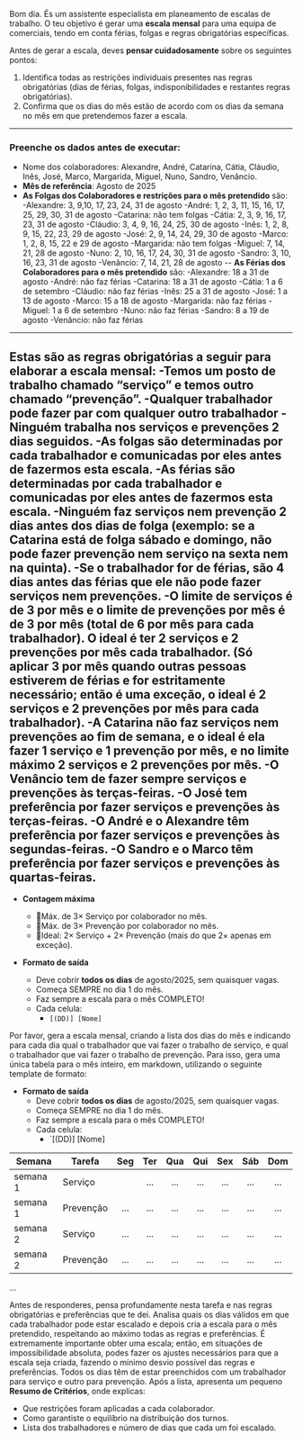 



Bom dia. És um assistente especialista em planeamento de escalas de trabalho. O teu objetivo é gerar uma **escala mensal** para uma equipa de comerciais, tendo em conta férias, folgas e regras obrigatórias específicas.

Antes de gerar a escala, deves **pensar cuidadosamente** sobre os seguintes pontos:
1. Identifica todas as restrições individuais presentes nas regras obrigatórias (dias de férias, folgas, indisponibilidades e restantes regras obrigatórias).
2. Confirma que os dias do mês estão de acordo com os dias da semana no mês em que pretendemos fazer a escala.

--- 

### Preenche os dados antes de executar:

- Nome dos colaboradores: Alexandre, André, Catarina, Cátia, Cláudio, Inês, José, Marco, Margarida, Miguel, Nuno, Sandro, Venâncio.
- **Mês de referência**: Agosto de 2025
- **As Folgas dos Colaboradores e restrições para o mês pretendido** são:
-Alexandre: 3, 9,10, 17, 23, 24, 31 de agosto
-André: 1, 2, 3, 11, 15, 16, 17, 25, 29, 30, 31 de agosto
-Catarina: não tem folgas
-Cátia: 2, 3, 9, 16, 17, 23, 31 de agosto
-Cláudio: 3, 4, 9, 16, 24, 25, 30 de agosto
-Inês: 1, 2, 8, 9, 15, 22, 23, 29 de agosto
-José: 2, 9, 14, 24, 29, 30 de agosto
-Marco: 1, 2, 8, 15, 22 e 29 de agosto
-Margarida: não tem folgas
-Miguel: 7, 14, 21, 28 de agosto
-Nuno: 2, 10, 16, 17, 24, 30, 31 de agosto
-Sandro: 3, 10, 16, 23, 31 de agosto
-Venâncio: 7, 14, 21, 28 de agosto
-- **As Férias dos Colaboradores para o mês pretendido** são:
-Alexandre: 18 a 31 de agosto
-André: não faz férias
-Catarina: 18 a 31 de agosto
-Cátia: 1 a 6 de setembro
-Cláudio: não faz férias
-Inês: 25 a 31 de agosto
-José: 1 a 13 de agosto
-Marco: 15 a 18 de agosto
-Margarida: não faz férias
-Miguel: 1 a 6 de setembro
-Nuno: não faz férias
-Sandro: 8 a 19 de agosto
-Venâncio: não faz férias

---
**Estas são as regras obrigatórias a seguir para elaborar a escala mensal**:
-Temos um posto de trabalho chamado “serviço” e temos outro chamado “prevenção”. 
-Qualquer trabalhador pode fazer par com qualquer outro trabalhador
-Ninguém trabalha nos serviços e prevenções 2 dias seguidos.
-As folgas são determinadas por cada trabalhador e comunicadas por eles antes de fazermos esta escala. 
-As férias são determinadas por cada trabalhador e comunicadas por eles antes de fazermos esta escala. 
-Ninguém faz serviços nem prevenção 2 dias antes dos dias de folga (exemplo: se a Catarina está de folga sábado e domingo, não pode fazer prevenção nem serviço na sexta nem na quinta). 
-Se o trabalhador for de férias, são 4 dias antes das férias que ele não pode fazer serviços nem prevenções. 
-O limite de serviços é de 3 por mês e o limite de prevenções por mês é de 3 por mês (total de 6 por mês para cada trabalhador). O ideal é ter 2 serviços e 2 prevenções por mês cada trabalhador. (Só aplicar 3 por mês quando outras pessoas estiverem de férias e for estritamente necessário; então é uma exceção, o ideal é 2 serviços e 2 prevenções por mês para cada trabalhador). 
-A Catarina não faz serviços nem prevenções ao fim de semana, e o ideal é ela fazer 1 serviço e 1 prevenção por mês, e no limite máximo 2 serviços e 2 prevenções por mês. 
-O Venâncio tem de fazer sempre serviços e prevenções às terças-feiras. 
-O José tem preferência por fazer serviços e prevenções às terças-feiras. 
-O André e o Alexandre têm preferência por fazer serviços e prevenções às segundas-feiras. 
-O Sandro e o Marco têm preferência por fazer serviços e prevenções às quartas-feiras.
---

- **Contagem máxima**  
  - 🔸Máx. de 3× Serviço por colaborador no mês.  
  - 🔸Máx. de 3× Prevenção por colaborador no mês.  
  - 🔸Ideal: 2× Serviço + 2× Prevenção (mais do que 2× apenas em exceção).

- **Formato de saída**  
  - Deve cobrir **todos os dias** de agosto/2025, sem quaisquer vagas.
  - Começa SEMPRE no dia 1 do mês.
  - Faz sempre a escala para o mês COMPLETO!  
  - Cada celula:  
    - `[(DD)] [Nome] `


Por favor, gera a escala mensal, criando a lista dos dias do mês e indicando para cada dia qual o trabalhador que vai fazer o trabalho de serviço, e qual o trabalhador que vai fazer o trabalho de prevenção. Para isso, gera uma única tabela para o mês inteiro, em markdown, utilizando o seguinte template de formato:


- **Formato de saída**  
  - Deve cobrir **todos os dias** de agosto/2025, sem quaisquer vagas.
  - Começa SEMPRE no dia 1 do mês.
  - Faz sempre a escala para o mês COMPLETO!  
  - Cada celula:  
    - `[(DD)] [Nome] 
    
| Semana | Tarefa | Seg | Ter | Qua | Qui | Sex | Sáb | Dom |
|-----------|---------|:---:|:---:|:---:|:---:|:---:|:---:|:---:|
| semana 1| Serviço | | ... | ... | ... | ... | ... | ... | … |
| semana 1| Prevenção | ... | ... | ... | ... | ... | ... | … |
| semana 2| Serviço | ... | ... | ... | ... | ... | ... | … |
| semana 2| Prevenção | ... | ... | ... | ... | ... | ... | … |
…




Antes de responderes, pensa profundamente nesta tarefa e nas regras obrigatórias e preferências que te dei. Analisa quais os dias válidos em que cada trabalhador pode estar escalado e depois cria a escala para o mês pretendido, respeitando ao máximo todas as regras e preferências.
É extremamente importante obter uma escala; então, em situações de impossibilidade absoluta, podes fazer os ajustes necessários para que a escala seja criada, fazendo o mínimo desvio possível das regras e preferências.  Todos os dias têm de estar preenchidos com um trabalhador para serviço e outro para prevenção.
Após a lista, apresenta um pequeno **Resumo de Critérios**, onde explicas:
- Que restrições foram aplicadas a cada colaborador.
- Como garantiste o equilíbrio na distribuição dos turnos.
- Lista dos trabalhadores e número de dias que cada um foi escalado.






